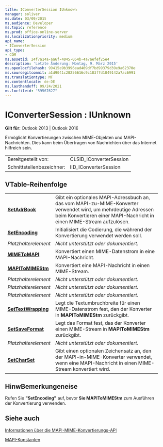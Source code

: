 ```yaml
---
title: IConverterSession IUnknown
manager: soliver
ms.date: 03/09/2015
ms.audience: Developer
ms.topic: reference
ms.prod: office-online-server
ms.localizationpriority: medium
api_name:
- IConverterSession
api_type:
- COM
ms.assetid: 24f7a14a-aa6f-4045-054b-4a7aefef25e4
description: 'Letzte Änderung: Montag, 9. März 2015'
ms.openlocfilehash: 99415e9b3996ead409df7bd99379d39e9a62370e
ms.sourcegitcommit: a1d9041c20256616c9c183f7d1049142a7ac6991
ms.translationtype: MT
ms.contentlocale: de-DE
ms.lasthandoff: 09/24/2021
ms.locfileid: "59567627"
---
```

# <a name="iconvertersession--iunknown"></a>IConverterSession : IUnknown

  
  
**Gilt für**: Outlook 2013 | Outlook 2016 
  
Ermöglicht Konvertierungen zwischen MIME-Objekten und MAPI-Nachrichten. Dies kann beim Übertragen von Nachrichten über das Internet hilfreich sein.
  
|||
|:-----|:-----|
|Bereitgestellt von:  <br/> |CLSID_IConverterSession  <br/> |
|Schnittstellenbezeichner:  <br/> |IID_IConverterSession  <br/> |
   
## <a name="vtable-order"></a>VTable-Reihenfolge

|||
|:-----|:-----|
|**[SetAdrBook](iconvertersession-setadrbook.md)** <br/> |Gibt ein optionales MAPI-Adressbuch an, das vom MAPI-zu-MIME-Konverter verwendet wird, um mehrdeutige Adressen beim Konvertieren einer MAPI-Nachricht in einen MIME-Stream aufzulösen.  <br/> |
|**[SetEncoding](iconvertersession-setencoding.md)** <br/> |Initialisiert die Codierung, die während der Konvertierung verwendet werden soll.  <br/> |
| *Platzhalterelement*  <br/> | *Nicht unterstützt oder dokumentiert.*  <br/> |
|**[MIMEToMAPI](iconvertersession-mimetomapi.md)** <br/> |Konvertiert einen MIME-Datenstrom in eine MAPI-Nachricht.  <br/> |
|**[MAPIToMIMEStm](iconvertersession-mapitomimestm.md)** <br/> |Konvertiert eine MAPI-Nachricht in einen MIME-Stream.  <br/> |
| *Platzhalterelement*  <br/> | *Nicht unterstützt oder dokumentiert.*  <br/> |
| *Platzhalterelement*  <br/> | *Nicht unterstützt oder dokumentiert.*  <br/> |
| *Platzhalterelement*  <br/> | *Nicht unterstützt oder dokumentiert.*  <br/> |
|**[SetTextWrapping](iconvertersession-settextwrapping.md)** <br/> |Legt die Textumbruchbreite für einen MIME-Datenstrom fest, den der Konverter in **MAPIToMIMEStm** zurückgibt.  <br/> |
|**[SetSaveFormat](iconvertersession-setsaveformat.md)** <br/> |Legt das Format fest, das der Konverter einen MIME-Stream in **MAPIToMIMEStm** zurückgibt.  <br/> |
| *Platzhalterelement*  <br/> | *Nicht unterstützt oder dokumentiert.*  <br/> |
|**[SetCharSet](iconvertersession-setcharset.md)** <br/> |Gibt einen optionalen Zeichensatz an, den der MAPI-in-MIME-Konverter verwendet, wenn eine MAPI-Nachricht in einen MIME-Stream konvertiert wird.  <br/> |
   
## <a name="remarks"></a>HinwBemerkungeneise

Rufen Sie **"SetEncoding"** auf, bevor **Sie MAPIToMIMEStm** zum Ausführen der Konvertierung verwenden. 
  
## <a name="see-also"></a>Siehe auch



[Informationen über die MAPI-MIME-Konvertierungs-API](about-the-mapi-mime-conversion-api.md)
  
[MAPI-Konstanten](mapi-constants.md)

